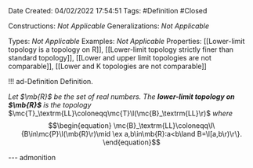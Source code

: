 <br />
<br />

Date Created: 04/02/2022 17:54:51
Tags: #Definition #Closed 

Constructions: _Not Applicable_
Generalizations: _Not Applicable_

Types: _Not Applicable_
Examples: _Not Applicable_
Properties: [[Lower-limit topology is a topology on R]], [[Lower-limit topology strictly finer than standard topology]], [[Lower and upper limit topologies are not comparable]], [[Lower and K topologies are not comparable]]

!!! ad-Definition Definition.

_Let $\mb{R}$ be the set of real numbers. The **lower-limit topology on $\mb{R}$** is the topology_ $\mc{T}_\textrm{LL}\coloneqq\mc{T}\l(\mc{B}_\textrm{LL}\r)$ _where_
$$\begin{equation}
    \mc{B}_\textrm{LL}\coloneqq\l\{B\in\mc{P}\l(\mb{R}\r)\mid \ex a,b\in\mb{R}:a<b\land B=\l[a,b\r)\r\}.
\end{equation}$$

--- admonition
